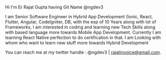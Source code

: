 <!---
ngdev3/ngdev3 is a ✨ special ✨ repository because its `README.md` (this file) appears on your GitHub profile.
You can click the Preview link to take a look at your changes.
--->

Hi I'm Er Rajat Gupta having Git Name @ngdev3

I am Senior Software Engineer in Hybrid App Development (Ionic, React, Flutter, Angular, CodeIgniter, DB, with the exp of 10 Years along with lot of Frameworks, 
I am interested in coding and learning new Tech Skills along with based language more towards Mobile App Development.
Currently I am learning React Native perfection to do certification in that.
I am Looking with whom who want to learn new stuff more towards Hybrid Development

You can reach me at my twitter handle : @ngdev3 | rajatinvoice@gmail.com.
